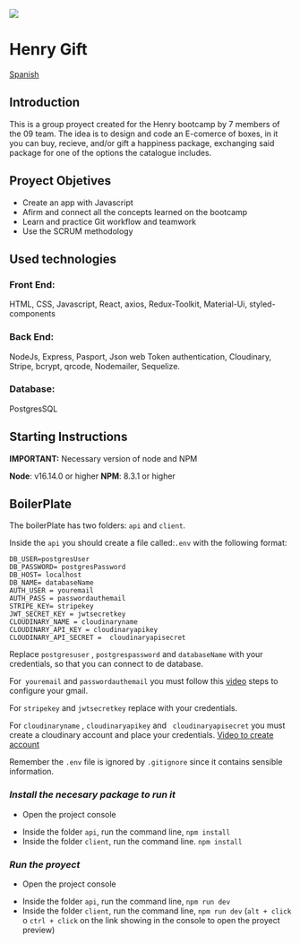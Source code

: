 <p align='left'>
    <img src='https://static.wixstatic.com/media/85087f_0d84cbeaeb824fca8f7ff18d7c9eaafd~mv2.png/v1/fill/w_160,h_30,al_c,q_85,usm_0.66_1.00_0.01/Logo_completo_Color_1PNG.webp' />
</p>

# Henry Gift

[Spanish](./Translation/READMEes.md)

## Introduction

This is a group proyect created for the Henry bootcamp by 7 members of the 09 team.
The idea is to design and code an E-comerce of boxes, in it you can buy, recieve, and/or gift a happiness package, exchanging said package for one of the options the catalogue includes.

## Proyect Objetives

- Create an app with Javascript
- Afirm and connect all the concepts learned on the bootcamp
- Learn and practice Git workflow and teamwork
- Use the SCRUM methodology

## Used technologies

### Front End:

HTML, CSS, Javascript, React, axios, Redux-Toolkit, Material-Ui, styled-components

### Back End:

NodeJs, Express, Pasport, Json web Token authentication, Cloudinary, Stripe, bcrypt, qrcode, Nodemailer, Sequelize.

### Database:

PostgresSQL

## **Starting Instructions**

**IMPORTANT:** Necessary version of node and NPM

**Node**: v16.14.0 or higher
**NPM**: 8.3.1 or higher

## BoilerPlate

The boilerPlate has two folders: `api` and `client`.

Inside the `api` you should create a file called:`.env` with the following format:

```
DB_USER=postgresUser
DB_PASSWORD= postgresPassword
DB_HOST= localhost
DB_NAME= databaseName
AUTH_USER = youremail
AUTH_PASS = passwordauthemail
STRIPE_KEY= stripekey
JWT_SECRET_KEY = jwtsecretkey
CLOUDINARY_NAME = cloudinaryname
CLOUDINARY_API_KEY = cloudinaryapikey
CLOUDINARY_API_SECRET =  cloudinaryapisecret
```

Replace `postgresuser` , `postgrespassword` and `databaseName` with your credentials, so that you can connect to de database.

For` youremail` and `passwordauthemail` you must follow this <a href="https://www.youtube.com/watch?v=J4CtP1MBtOE&ab_channel=TonyTeachesTech">video</a> steps to configure your gmail.

For `stripekey` and `jwtsecretkey` replace with your credentials.

For `cloudinaryname` , `cloudinaryapikey` and ` cloudinaryapisecret` you must create a cloudinary account and place your credentials. <a href="https://www.youtube.com/watch?v=lcKQv4QAXME&t=1s&ab_channel=prefectcode">Video to create account</a>

Remember the `.env` file is ignored by `.gitignore` since it contains sensible information.

### _Install the necesary package to run it_

- Open the project console

* Inside the folder `api`, run the command line, `npm install`
* Inside the folder `client`, run the command line. `npm install`

### _Run the proyect_

- Open the project console

* Inside the folder `api`, run the command line, `npm run dev`
* Inside the folder `client`, run the command line, `npm run dev` (`alt + click` o `ctrl + click` on the link showing in the console to open the proyect preview)
